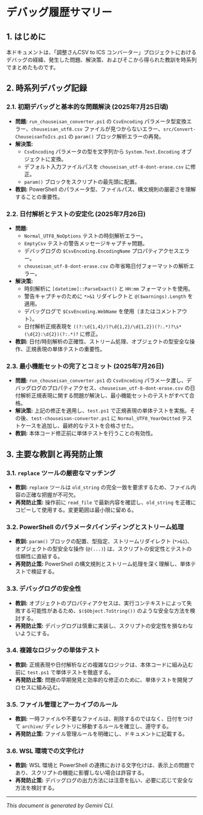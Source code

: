 # デバッグ履歴サマリー

## 1. はじめに

本ドキュメントは、「調整さんCSV to ICS コンバーター」プロジェクトにおけるデバッグの経緯、発生した問題、解決策、およびそこから得られた教訓を時系列でまとめたものです。

## 2. 時系列デバッグ記録

### 2.1. 初期デバッグと基本的な問題解決 (2025年7月25日頃)

*   **問題:** `run_chouseisan_converter.ps1` の `CsvEncoding` パラメータ型変換エラー、`chouseisan_utf8.csv` ファイルが見つからないエラー、`src/Convert-ChouseisanToIcs.ps1` の `param()` ブロック解析エラーの再発。
*   **解決策:**
    *   `CsvEncoding` パラメータの型を文字列から `System.Text.Encoding` オブジェクトに変換。
    *   デフォルト入力ファイルパスを `chouseisan_utf-8-dont-erase.csv` に修正。
    *   `param()` ブロックをスクリプトの最先頭に配置。
*   **教訓:** PowerShell のパラメータ型、ファイルパス、構文規則の厳密さを理解することの重要性。

### 2.2. 日付解析とテストの安定化 (2025年7月26日)

*   **問題:**
    *   `Normal_UTF8_NoOptions` テストの時刻解析エラー。
    *   `EmptyCsv` テストの警告メッセージキャプチャ問題。
    *   デバッグログの `$CsvEncoding.EncodingName` プロパティアクセスエラー。
    *   `chouseisan_utf-8-dont-erase.csv` の年省略日付フォーマットの解析エラー。
*   **解決策:**
    *   時刻解析に `[datetime]::ParseExact()` と `HH:mm` フォーマットを使用。
    *   警告キャプチャのために `*>&1` リダイレクトと `@($warnings).Length` を適用。
    *   デバッグログで `$CsvEncoding.WebName` を使用（またはコメントアウト）。
    *   日付解析正規表現を `((?:\d{1,4}/)?\d{1,2}/\d{1,2})(?:.*)?\s*(\d{2}:\d{2})(?:.*)?` に修正。
*   **教訓:** 日付/時刻解析の正確性、ストリーム処理、オブジェクトの型安全な操作、正規表現の単体テストの重要性。

### 2.3. 最小機能セットの完了とコミット (2025年7月26日)

*   **問題:** `run_chouseisan_converter.ps1` の `CsvEncoding` パラメータ渡し、デバッグログのプロパティアクセス、`chouseisan_utf-8-dont-erase.csv` の日付解析正規表現に関する問題が解決し、最小機能セットのテストがすべて合格。
*   **解決策:** 上記の修正を適用し、`test.ps1` で正規表現の単体テストを実施。その後、`test-chouseisan-converter.ps1` に `Normal_UTF8_YearOmitted` テストケースを追加し、最終的なテストを合格させた。
*   **教訓:** 本体コード修正前に単体テストを行うことの有効性。

## 3. 主要な教訓と再発防止策

### 3.1. `replace` ツールの厳密なマッチング

*   **教訓:** `replace` ツールは `old_string` の完全一致を要求するため、ファイル内容の正確な把握が不可欠。
*   **再発防止策:** 操作前に `read_file` で最新内容を確認し、`old_string` を正確にコピーして使用する。変更範囲は最小限に留める。

### 3.2. PowerShell のパラメータバインディングとストリーム処理

*   **教訓:** `param()` ブロックの配置、型指定、ストリームリダイレクト (`*>&1`)、オブジェクトの型安全な操作 (`@(...)`) は、スクリプトの安定性とテストの信頼性に直結する。
*   **再発防止策:** PowerShell の構文規則とストリーム処理を深く理解し、単体テストで検証する。

### 3.3. デバッグログの安全性

*   **教訓:** オブジェクトのプロパティアクセスは、実行コンテキストによって失敗する可能性があるため、`$($Object.ToString())` のような安全な方法を検討する。
*   **再発防止策:** デバッグログは慎重に実装し、スクリプトの安定性を損なわないようにする。

### 3.4. 複雑なロジックの単体テスト

*   **教訓:** 正規表現や日付解析などの複雑なロジックは、本体コードに組み込む前に `test.ps1` で単体テストを徹底する。
*   **再発防止策:** 問題の早期発見と効率的な修正のために、単体テストを開発プロセスに組み込む。

### 3.5. ファイル管理とアーカイブのルール

*   **教訓:** 一時ファイルや不要なファイルは、削除するのではなく、日付をつけて `archive/` ディレクトリに移動するルールを確立し、遵守する。
*   **再発防止策:** ファイル管理ルールを明確にし、ドキュメントに記載する。

### 3.6. WSL 環境での文字化け

*   **教訓:** WSL 環境と PowerShell の連携における文字化けは、表示上の問題であり、スクリプトの機能に影響しない場合は許容する。
*   **再発防止策:** デバッグログの出力方法には注意を払い、必要に応じて安全な方法を検討する。

---
*This document is generated by Gemini CLI.*